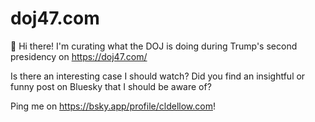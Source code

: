 # doj47.com

👋 Hi there! I'm curating what the DOJ is doing during Trump's second presidency on https://doj47.com/

Is there an interesting case I should watch? Did you find an insightful or funny post on Bluesky that I should be aware of?

Ping me on https://bsky.app/profile/cldellow.com!
